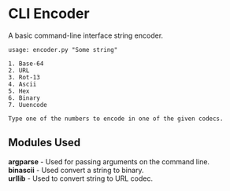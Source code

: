 # CLI Encoder

A basic command-line interface string encoder.

```
usage: encoder.py "Some string"

1. Base-64
2. URL
3. Rot-13
4. Ascii
5. Hex
6. Binary
7. Uuencode

Type one of the numbers to encode in one of the given codecs.

```
## Modules Used
**argparse** - Used for passing arguments on the command line.<br>
**binascii** - Used convert a string to binary.<br>
**urllib** - Used to convert string to URL codec. <br>
